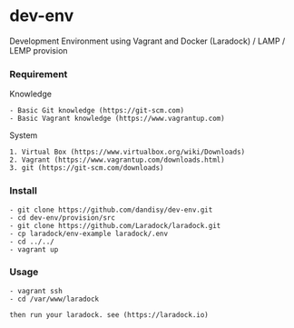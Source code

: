 # dev-env
Development Environment using Vagrant and Docker (Laradock) / LAMP / LEMP provision

### Requirement

Knowledge

    - Basic Git knowledge (https://git-scm.com)
    - Basic Vagrant knowledge (https://www.vagrantup.com)

System

    1. Virtual Box (https://www.virtualbox.org/wiki/Downloads)
    2. Vagrant (https://www.vagrantup.com/downloads.html)
    3. git (https://git-scm.com/downloads)

### Install

    - git clone https://github.com/dandisy/dev-env.git
    - cd dev-env/provision/src
    - git clone https://github.com/Laradock/laradock.git
    - cp laradock/env-example laradock/.env
    - cd ../../
    - vagrant up

### Usage

    - vagrant ssh
    - cd /var/www/laradock

    then run your laradock. see (https://laradock.io)
